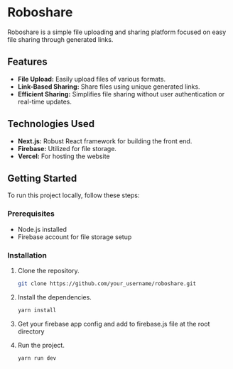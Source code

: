 # Roboshare

Roboshare is a simple file uploading and sharing platform focused on easy file sharing through generated links.

## Features

- **File Upload:** Easily upload files of various formats.
- **Link-Based Sharing:** Share files using unique generated links.
- **Efficient Sharing:** Simplifies file sharing without user authentication or real-time updates.

## Technologies Used

- **Next.js:** Robust React framework for building the front end.
- **Firebase:** Utilized for file storage.
- **Vercel:** For hosting the website

## Getting Started

To run this project locally, follow these steps:

### Prerequisites

- Node.js installed
- Firebase account for file storage setup

### Installation

1. Clone the repository.
   ```bash
   git clone https://github.com/your_username/roboshare.git

2. Install the dependencies.
   ```bash
   yarn install
   
3. Get your firebase app config and add to firebase.js file at the root directory

4. Run the project.
   ```bash
   yarn run dev
